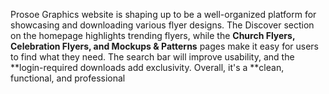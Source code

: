 Prosoe Graphics website is shaping up to be a well-organized platform for showcasing and downloading various flyer designs. 
The Discover section on the homepage highlights trending flyers, while the **Church Flyers, Celebration Flyers, and Mockups & Patterns** pages make it easy for users to find what they need. 
The search bar will improve usability, and the **login-required downloads add exclusivity. Overall, it's a **clean, functional, and professional
